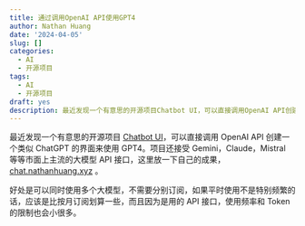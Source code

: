 ```yaml
---
title: 通过调用OpenAI API使用GPT4
author: Nathan Huang
date: '2024-04-05'
slug: []
categories:
  - AI
  - 开源项目
tags:
  - AI
  - 开源项目
draft: yes
description: 最近发现一个有意思的开源项目Chatbot UI，可以直接调用OpenAI API创建一个类似ChatGPT的界面来使用GPT4。项目还接受Gemini，Claude，Mistral等等市面上主流的大模型API接口，这里放一下自己的成果，(https://chat.nathanhuang.xyz/)。
---
```


最近发现一个有意思的开源项目 [Chatbot UI](https://github.com/mckaywrigley/chatbot-ui)，可以直接调用 OpenAI API 创建一个类似 ChatGPT 的界面来使用 GPT4。项目还接受 Gemini，Claude，Mistral 等等市面上主流的大模型 API 接口，这里放一下自己的成果，[chat.nathanhuang.xyz](https://chat.nathanhuang.xyz/) 。

好处是可以同时使用多个大模型，不需要分别订阅，如果平时使用不是特别频繁的话，应该是比按月订阅划算一些，而且因为是用的 API 接口，使用频率和 Token 的限制也会小很多。


